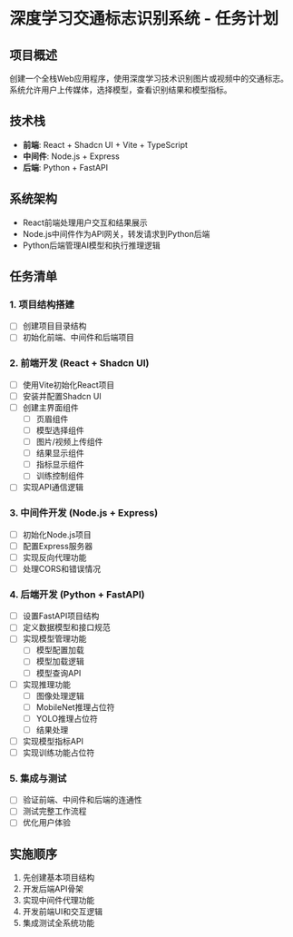 # 深度学习交通标志识别系统 - 任务计划

## 项目概述
创建一个全栈Web应用程序，使用深度学习技术识别图片或视频中的交通标志。系统允许用户上传媒体，选择模型，查看识别结果和模型指标。

## 技术栈
- **前端**: React + Shadcn UI + Vite + TypeScript
- **中间件**: Node.js + Express
- **后端**: Python + FastAPI

## 系统架构
- React前端处理用户交互和结果展示
- Node.js中间件作为API网关，转发请求到Python后端
- Python后端管理AI模型和执行推理逻辑

## 任务清单

### 1. 项目结构搭建
- [ ] 创建项目目录结构
- [ ] 初始化前端、中间件和后端项目

### 2. 前端开发 (React + Shadcn UI)
- [ ] 使用Vite初始化React项目
- [ ] 安装并配置Shadcn UI
- [ ] 创建主界面组件
  - [ ] 页眉组件
  - [ ] 模型选择组件
  - [ ] 图片/视频上传组件
  - [ ] 结果显示组件
  - [ ] 指标显示组件
  - [ ] 训练控制组件
- [ ] 实现API通信逻辑

### 3. 中间件开发 (Node.js + Express)
- [ ] 初始化Node.js项目
- [ ] 配置Express服务器
- [ ] 实现反向代理功能
- [ ] 处理CORS和错误情况

### 4. 后端开发 (Python + FastAPI)
- [ ] 设置FastAPI项目结构
- [ ] 定义数据模型和接口规范
- [ ] 实现模型管理功能
  - [ ] 模型配置加载
  - [ ] 模型加载逻辑
  - [ ] 模型查询API
- [ ] 实现推理功能
  - [ ] 图像处理逻辑
  - [ ] MobileNet推理占位符
  - [ ] YOLO推理占位符
  - [ ] 结果处理
- [ ] 实现模型指标API
- [ ] 实现训练功能占位符

### 5. 集成与测试
- [ ] 验证前端、中间件和后端的连通性
- [ ] 测试完整工作流程
- [ ] 优化用户体验

## 实施顺序
1. 先创建基本项目结构
2. 开发后端API骨架
3. 实现中间件代理功能
4. 开发前端UI和交互逻辑
5. 集成测试全系统功能 
